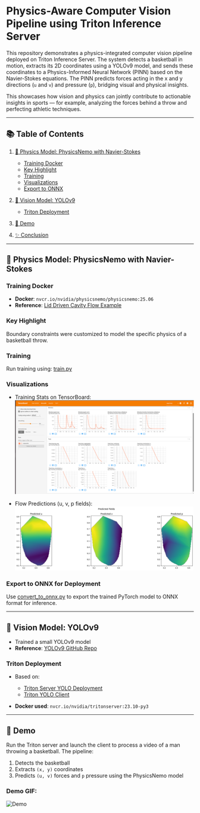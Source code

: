 # Physics-Aware Computer Vision Pipeline using Triton Inference Server

This repository demonstrates a physics-integrated computer vision pipeline deployed on Triton Inference Server. The system detects a basketball in motion, extracts its 2D coordinates using a YOLOv9 model, and sends these coordinates to a Physics-Informed Neural Network (PINN) based on the Navier-Stokes equations. The PINN predicts forces acting in the x and y directions (`u` and `v`) and pressure (`p`), bridging visual and physical insights.

This showcases how vision and physics can jointly contribute to actionable insights in sports — for example, analyzing the forces behind a throw and perfecting athletic techniques.

---

## 📚 Table of Contents

1. [🧠 Physics Model: PhysicsNemo with Navier-Stokes](#-physics-model-physicsnemo-with-navier-stokes)

   * [Training Docker](#training-docker)
   * [Key Highlight](#key-highlight)
   * [Training](#training)
   * [Visualizations](#visualizations)
   * [Export to ONNX](#export-to-onnx-for-deployment)
2. [🧾 Vision Model: YOLOv9](#-vision-model-yolov9)

   * [Triton Deployment](#triton-deployment)
3. [🎥 Demo](#-demo)
4. [✨ Conclusion](#-conclusion)

---

## 🧠 Physics Model: PhysicsNemo with Navier-Stokes

### Training Docker

* **Docker**: `nvcr.io/nvidia/physicsnemo/physicsnemo:25.06`
* **Reference**: [Lid Driven Cavity Flow Example](https://docs.nvidia.com/deeplearning/physicsnemo/physicsnemo-sym/user_guide/basics/lid_driven_cavity_flow.html)

### Key Highlight

Boundary constraints were customized to model the specific physics of a basketball throw.

### Training

Run training using:
[train.py](https://github.com/TejasARathod/PhyCV-PhysicsNemo-Triton-Yolov9/blob/6a84daaab16eb379317291a026a7f1191aa55c24/train.py)

### Visualizations

* Training Stats on TensorBoard:
  ![Training Logs](https://github.com/TejasARathod/PhyCV-PhysicsNemo-Triton-Yolov9/blob/6a84daaab16eb379317291a026a7f1191aa55c24/Tensorboard_TrainingStats.png)

* Flow Predictions (u, v, p fields):
  ![Flow Predictions](https://github.com/TejasARathod/PhyCV-PhysicsNemo-Triton-Yolov9/blob/6a84daaab16eb379317291a026a7f1191aa55c24/Flow_pred_fields.png)

### Export to ONNX for Deployment

Use [convert\_to\_onnx.py](https://github.com/TejasARathod/PhyCV-PhysicsNemo-Triton-Yolov9/blob/6a84daaab16eb379317291a026a7f1191aa55c24/convert_to_onnx.py) to export the trained PyTorch model to ONNX format for inference.

---

## 🧾 Vision Model: YOLOv9

* Trained a small YOLOv9 model
* **Reference**: [YOLOv9 GitHub Repo](https://github.com/WongKinYiu/yolov9.git)

### Triton Deployment

* Based on:

  * [Triton Server YOLO Deployment](https://github.com/levipereira/triton-server-yolo.git)
  * [Triton YOLO Client](https://github.com/levipereira/triton-client-yolo.git)
* **Docker used**: `nvcr.io/nvidia/tritonserver:23.10-py3`

---

## 🎥 Demo

Run the Triton server and launch the client to process a video of a man throwing a basketball. The pipeline:

1. Detects the basketball
2. Extracts `(x, y)` coordinates
3. Predicts `(u, v)` forces and `p` pressure using the PhysicsNemo model

### Demo GIF:

![Demo](https://github.com/TejasARathod/PhyCV-PhysicsNemo-Triton-Yolov9/blob/6a84daaab16eb379317291a026a7f1191aa55c24/Demo.gif)


